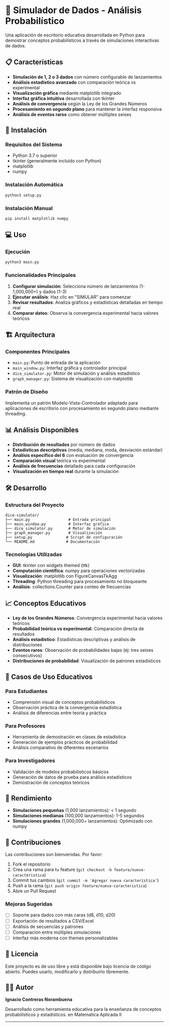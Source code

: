 # 🎲 Simulador de Dados - Análisis Probabilístico

Una aplicación de escritorio educativa desarrollada en Python para demostrar conceptos probabilísticos a través de simulaciones interactivas de dados.

## 📋 Características

- **Simulación de 1, 2 o 3 dados** con número configurable de lanzamientos
- **Análisis estadístico avanzado** con comparación teórica vs experimental
- **Visualización gráfica** mediante matplotlib integrado
- **Interfaz gráfica intuitiva** desarrollada con tkinter
- **Análisis de convergencia** según la Ley de los Grandes Números
- **Procesamiento en segundo plano** para mantener la interfaz responsiva
- **Análisis de eventos raros** como obtener múltiples seises

## 🚀 Instalación

### Requisitos del Sistema
- Python 3.7 o superior
- tkinter (generalmente incluido con Python)
- matplotlib
- numpy

### Instalación Automática
```bash
python3 setup.py
```

### Instalación Manual
```bash
pip install matplotlib numpy
```

## 💻 Uso

### Ejecución
```bash
python3 main.py
```

### Funcionalidades Principales
1. **Configurar simulación**: Selecciona número de lanzamientos (1-1,000,000+) y dados (1-3)
2. **Ejecutar análisis**: Haz clic en "SIMULAR" para comenzar
3. **Revisar resultados**: Analiza gráficos y estadísticas detalladas en tiempo real
4. **Comparar datos**: Observa la convergencia experimental hacia valores teóricos

## 🏗️ Arquitectura

### Componentes Principales
- `main.py`: Punto de entrada de la aplicación
- `main_window.py`: Interfaz gráfica y controlador principal
- `dice_simulator.py`: Motor de simulación y análisis estadístico
- `graph_manager.py`: Sistema de visualización con matplotlib

### Patrón de Diseño
Implementa un patrón Modelo-Vista-Controlador adaptado para aplicaciones de escritorio con procesamiento en segundo plano mediante threading.

## 📊 Análisis Disponibles

- **Distribución de resultados** por número de dados
- **Estadísticas descriptivas** (media, mediana, moda, desviación estándar)
- **Análisis específico del 6** con evaluación de convergencia
- **Comparación visual** teórica vs experimental
- **Análisis de frecuencias** detallado para cada configuración
- **Visualización en tiempo real** durante la simulación

## 🛠️ Desarrollo

### Estructura del Proyecto
```
dice-simulator/
├── main.py                 # Entrada principal
├── main_window.py          # Interfaz gráfica
├── dice_simulator.py       # Motor de simulación
├── graph_manager.py        # Visualización
├── setup.py               # Script de configuración
└── README.md              # Documentación
```

### Tecnologías Utilizadas
- **GUI**: tkinter con widgets themed (ttk)
- **Computación científica**: numpy para operaciones vectorizadas
- **Visualización**: matplotlib con FigureCanvasTkAgg
- **Threading**: Python threading para procesamiento no bloqueante
- **Análisis**: collections.Counter para conteo de frecuencias

## 📈 Conceptos Educativos

- **Ley de los Grandes Números**: Convergencia experimental hacia valores teóricos
- **Probabilidad teórica vs experimental**: Comparación directa de resultados
- **Análisis estadístico**: Estadísticas descriptivas y análisis de distribuciones
- **Eventos raros**: Observación de probabilidades bajas (ej: tres seises consecutivos)
- **Distribuciones de probabilidad**: Visualización de patrones estadísticos

## 🎯 Casos de Uso Educativos

### Para Estudiantes
- Comprensión visual de conceptos probabilísticos
- Observación práctica de la convergencia estadística
- Análisis de diferencias entre teoría y práctica

### Para Profesores
- Herramienta de demostración en clases de estadística
- Generación de ejemplos prácticos de probabilidad
- Análisis comparativo de diferentes escenarios

### Para Investigadores
- Validación de modelos probabilísticos básicos
- Generación de datos de prueba para análisis estadísticos
- Demostración de conceptos teóricos

## 🚀 Rendimiento

- **Simulaciones pequeñas** (1,000 lanzamientos): < 1 segundo
- **Simulaciones medianas** (100,000 lanzamientos): 1-5 segundos
- **Simulaciones grandes** (1,000,000+ lanzamientos): Optimizado con numpy

## 🤝 Contribuciones

Las contribuciones son bienvenidas. Por favor:

1. Fork el repositorio
2. Crea una rama para tu feature (`git checkout -b feature/nueva-caracteristica`)
3. Commit tus cambios (`git commit -m 'Agregar nueva característica'`)
4. Push a la rama (`git push origin feature/nueva-caracteristica`)
5. Abre un Pull Request

### Mejoras Sugeridas
- [ ] Soporte para dados con más caras (d8, d10, d20)
- [ ] Exportación de resultados a CSV/Excel
- [ ] Análisis de secuencias y patrones
- [ ] Comparación entre múltiples simulaciones
- [ ] Interfaz más moderna con themes personalizables

## 📄 Licencia

Este proyecto es de uso libre y está disponible bajo licencia de código abierto. Puedes usarlo, modificarlo y distribuirlo libremente.

## 👨‍💻 Autor

**Ignacio Contreras Norambuena**

Desarrollado como herramienta educativa para la enseñanza de conceptos probabilísticos y estadísticos. en Matematica Aplicada II

---
